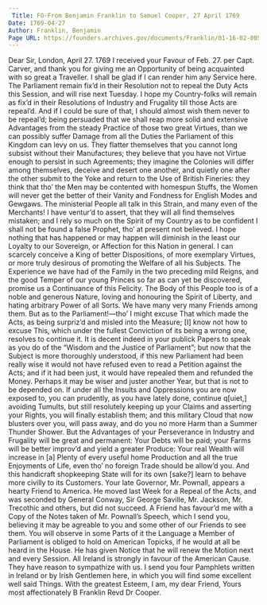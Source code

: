 ```yaml
---
 Title: FO-From Benjamin Franklin to Samuel Cooper, 27 April 1769
Date: 1769-04-27
Author: Franklin, Benjamin
Page URL: https://founders.archives.gov/documents/Franklin/01-16-02-0056
---
```


Dear Sir,
London, April 27. 1769
I received your Favour of Feb. 27. per Capt. Carver, and thank you for giving me an Opportunity of being acquainted with so great a Traveller. I shall be glad if I can render him any Service here.
The Parliament remain fix’d in their Resolution not to repeal the Duty Acts this Session, and will rise next Tuesday. I hope my Country-folks will remain as fix’d in their Resolutions of Industry and Frugality till those Acts are repeal’d. And if I could be sure of that, I should almost wish them never to be repeal’d; being persuaded that we shall reap more solid and extensive Advantages from the steady Practice of those two great Virtues, than we can possibly suffer Damage from all the Duties the Parliament of this Kingdom can levy on us. They flatter themselves that you cannot long subsist without their Manufactures; they believe that you have not Virtue enough to persist in such Agreements; they imagine the Colonies will differ among themselves, deceive and desert one another, and quietly one after the other submit to the Yoke and return to the Use of British Fineries: they think that tho’ the Men may be contented with homespun Stuffs, the Women will never get the better of their Vanity and Fondness for English Modes and Gewgaws. The ministerial People all talk in this Strain, and many even of the Merchants! I have ventur’d to assert, that they will all find themselves mistaken; and I rely so much on the Spirit of my Country as to be confident I shall not be found a false Prophet, tho’ at present not believed.
I hope nothing that has happened or may happen will diminish in the least our Loyalty to our Sovereign, or Affection for this Nation in general. I can scarcely conceive a King of better Dispositions, of more exemplary Virtues, or more truly desirous of promoting the Welfare of all his Subjects. The Experience we have had of the Family in the two preceding mild Reigns, and the good Temper of our young Princes so far as can yet be discovered, promise us a Continuance of this Felicity. The Body of this People too is of a noble and generous Nature, loving and honouring the Spirit of Liberty, and hating arbitrary Power of all Sorts. We have many very many Friends among them. But as to the Parliament!—tho’ I might excuse That which made the Acts, as being surpriz’d and misled into the Measure; [I] know not how to excuse This, which under the fullest Conviction of its being a wrong one, resolves to continue it. It is decent indeed in your publick Papers to speak as you do of the “Wisdom and the Justice of Parliament”; but now that the Subject is more thoroughly understood, if this new Parliament had been really wise it would not have refused even to read a Petition against the Acts; and if it had been just, it would have repealed them and refunded the Money. Perhaps it may be wiser and juster another Year, but that is not to be depended on.
If under all the Insults and Oppressions you are now exposed to, you can prudently, as you have lately done, continue q[uiet,] avoiding Tumults, but still resolutely keeping up your Claims and asserting your Rights, you will finally establish them; and this military Cloud that now blusters over you, will pass away, and do you no more Harm than a Summer Thunder Shower. But the Advantages of your Perseverance in Industry and Frugality will be great and permanent: Your Debts will be paid; your Farms will be better improv’d and yield a greater Produce: Your real Wealth will increase in [a] Plenty of every useful home Production and all the true Enjoyments of Life, even tho’ no foreign Trade should be allow’d you. And this handicraft shopkeeping State will for its own [sake?] learn to behave more civilly to its Customers.
Your late Governor, Mr. Pownall, appears a hearty Friend to America. He moved last Week for a Repeal of the Acts, and was seconded by General Conway, Sir George Saville, Mr. Jackson, Mr. Trecothic and others, but did not succeed. A Friend has favour’d me with a Copy of the Notes taken of Mr. Pownall’s Speech, which I send you, believing it may be agreable to you and some other of our Friends to see them. You will observe in some Parts of it the Language a Member of Parliament is obliged to hold on American Topicks, if he would at all be heard in the House. He has given Notice that he will renew the Motion next and every Session.
All Ireland is strongly in favour of the American Cause. They have reason to sympathize with us. I send you four Pamphlets written in Ireland or by Irish Gentlemen here, in which you will find some excellent well said Things. With the greatest Esteem, I am, my dear Friend, Yours most affectionately
B Franklin
Revd Dr Cooper.

